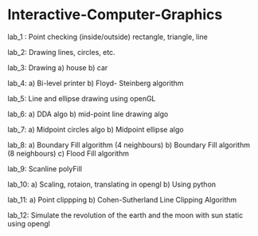 # Interactive-Computer-Graphics

lab_1 : Point checking (inside/outside) rectangle, triangle, line

lab_2: Drawing lines, circles, etc.

lab_3: Drawing a) house b) car

lab_4: a) Bi-level printer b) Floyd- Steinberg algorithm

lab_5: Line and ellipse drawing using openGL

lab_6: a) DDA algo b) mid-point line drawing algo

lab_7: a) Midpoint circles algo b) Midpoint ellipse algo

lab_8: a) Boundary Fill algorithm (4 neighbours) b) Boundary Fill algorithm (8 neighbours) c) Flood Fill algorithm

lab_9: Scanline polyFill

lab_10: a) Scaling, rotaion, translating in opengl b) Using python

lab_11: a) Point clippping b) Cohen-Sutherland Line Clipping Algorithm

lab_12: Simulate the revolution of the earth and the moon with sun static using opengl
